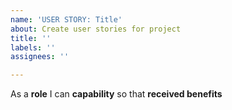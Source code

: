 ```yaml
---
name: 'USER STORY: Title'
about: Create user stories for project
title: ''
labels: ''
assignees: ''

---
```


As a **role** I can **capability** so that **received benefits**
